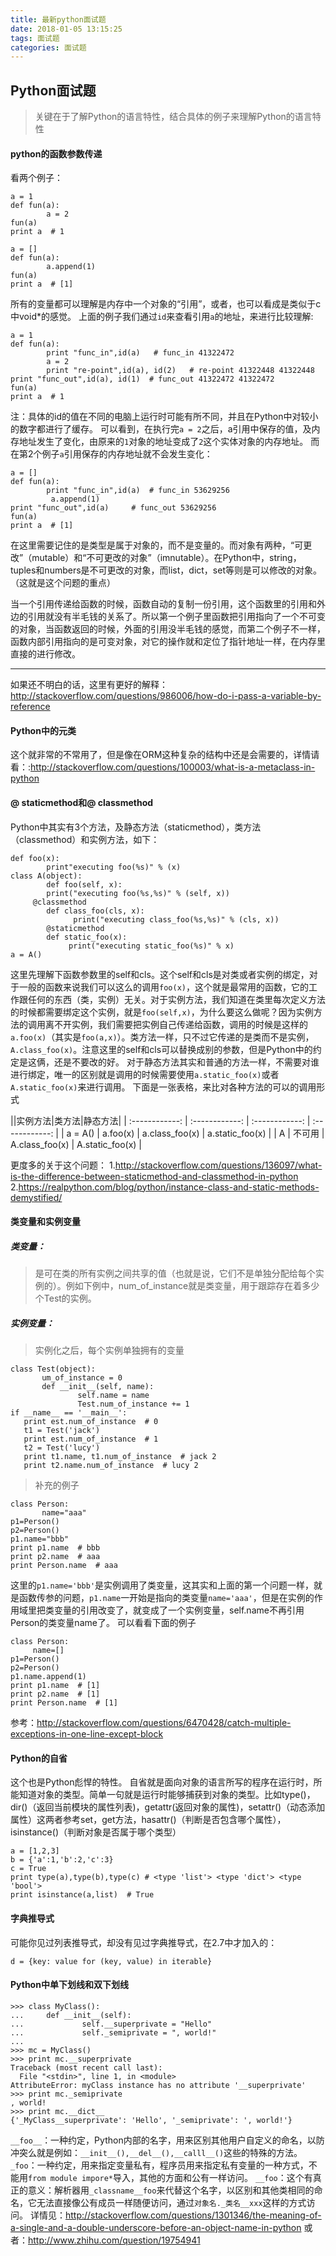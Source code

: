 ```yaml
---
title: 最新python面试题
date: 2018-01-05 13:15:25
tags: 面试题
categories: 面试题
---
```



## Python面试题
> 关键在于了解Python的语言特性，结合具体的例子来理解Python的语言特性

#### python的函数参数传递
看两个例子：

```
a = 1
def fun(a):
		a = 2
fun(a)
print a  # 1
```
```
a = []
def fun(a):
    	a.append(1)
fun(a)
print a  # [1]
```

所有的变量都可以理解是内存中一个对象的“引用”，或者，也可以看成是类似于c中void*的感觉。
上面的例子我们通过``id``来查看引用``a``的地址，来进行比较理解:
```
a = 1
def fun(a):
		print "func_in",id(a)   # func_in 41322472
    	a = 2
    	print "re-point",id(a), id(2)   # re-point 41322448 41322448
print "func_out",id(a), id(1)  # func_out 41322472 41322472
fun(a)
print a  # 1
```

注：具体的id的值在不同的电脑上运行时可能有所不同，并且在Python中对较小的数字都进行了缓存。
可以看到，在执行完``a = 2``之后，a引用中保存的值，及内存地址发生了变化，由原来的``1``对象的地址变成了``2``这个实体对象的内存地址。
而在第2个例子``a``引用保存的内存地址就不会发生变化：
```
a = []
def fun(a):
		print "func_in",id(a)  # func_in 53629256
		 a.append(1)
print "func_out",id(a)     # func_out 53629256
fun(a)
print a  # [1]
```

在这里需要记住的是类型是属于对象的，而不是变量的。而对象有两种，“可更改”（mutable）和“不可更改的对象”（imnutable）。在Python中，string，tuples和numbers是不可更改的对象，而list，dict，set等则是可以修改的对象。（这就是这个问题的重点）

当一个引用传递给函数的时候，函数自动的复制一份引用，这个函数里的引用和外边的引用就没有半毛钱的关系了。所以第一个例子里函数把引用指向了一个不可变的对象，当函数返回的时候，外面的引用没半毛钱的感觉，而第二个例子不一样，函数内部引用指向的是可变对象，对它的操作就和定位了指针地址一样，在内存里直接的进行修改。

---
如果还不明白的话，这里有更好的解释： http://stackoverflow.com/questions/986006/how-do-i-pass-a-variable-by-reference
#### Python中的元类
这个就非常的不常用了，但是像在ORM这种复杂的结构中还是会需要的，详情请看：:http://stackoverflow.com/questions/100003/what-is-a-metaclass-in-python
#### @ staticmethod和@ classmethod
Python中其实有3个方法，及静态方法（staticmethod），类方法（classmethod）和实例方法，如下：
```
def foo(x):
		print"executing foo(%s)" % (x)
class A(object):
    	def foo(self, x):
        print("executing foo(%s,%s)" % (self, x))
   	 @classmethod
    	def class_foo(cls, x):
      		  print("executing class_foo(%s,%s)" % (cls, x))
    	@staticmethod
    	def static_foo(x):
       		 print("executing static_foo(%s)" % x)
a = A()
```

这里先理解下函数参数里的self和cls。这个self和cls是对类或者实例的绑定，对于一般的函数来说我们可以这么的调用``foo(x)``，这个就是最常用的函数，它的工作跟任何的东西（类，实例）无关。对于实例方法，我们知道在类里每次定义方法的时候都需要绑定这个实例，就是``foo(self,x)``，为什么要这么做呢？因为实例方法的调用离不开实例，我们需要把实例自己传递给函数，调用的时候是这样的``a.foo(x)``（其实是``foo(a,x)``）。类方法一样，只不过它传递的是类而不是实例，``A.class_foo(x)``。注意这里的self和cls可以替换成别的参数，但是Python中的约定是这俩，还是不要改的好。
对于静态方法其实和普通的方法一样，不需要对谁进行绑定，唯一的区别就是调用的时候需要使用``a.static_foo(x)``或者``A.static_foo(x)``来进行调用。
下面是一张表格，来比对各种方法的可以的调用形式

|\|实例方法|类方法|静态方法|
| :------------: | :------------: | :------------: | :------------: |
| a = A()         | a.foo(x)        | a.class_foo(x)  | a.static_foo(x)  |
| A | 不可用    | A.class_foo(x)  | A.static_foo(x)  |

更度多的关于这个问题：
1.http://stackoverflow.com/questions/136097/what-is-the-difference-between-staticmethod-and-classmethod-in-python
2.https://realpython.com/blog/python/instance-class-and-static-methods-demystified/
#### 类变量和实例变量
##### 类变量：
 >是可在类的所有实例之间共享的值（也就是说，它们不是单独分配给每个实例的）。例如下例中，num_of_instance就是类变量，用于跟踪存在着多少个Test的实例。

##### 实例变量：
 >实例化之后，每个实例单独拥有的变量
 
 ```
 class Test(object):
 		um_of_instance = 0
    	def __init__(self, name):
        		self.name = name
        		Test.num_of_instance += 1
if __name__ == '__main__':
    print est.num_of_instance  # 0
    t1 = Test('jack')
    print est.num_of_instance  # 1
    t2 = Test('lucy')
    print t1.name, t1.num_of_instance  # jack 2
    print t2.name.num_of_instance  # lucy 2
 ```
   >补充的例子
   
 ```
 class Person:
    	name="aaa"
p1=Person()
p2=Person()
p1.name="bbb"
print p1.name  # bbb
print p2.name  # aaa
print Person.name  # aaa
```
这里的``p1.name='bbb'``是实例调用了类变量，这其实和上面的第一个问题一样，就是函数传参的问题，``p1.name``一开始是指向的类变量``name='aaa'``，但是在实例的作用域里把类变量的引用改变了，就变成了一个实例变量，self.name不再引用Person的类变量name了。
可以看看下面的例子
```
class Person:
   	 name=[]
p1=Person()
p2=Person()
p1.name.append(1)
print p1.name  # [1]
print p2.name  # [1]
print Person.name  # [1]
```
参考：http://stackoverflow.com/questions/6470428/catch-multiple-exceptions-in-one-line-except-block
#### Python的自省
这个也是Python彪悍的特性。
自省就是面向对象的语言所写的程序在运行时，所能知道对象的类型。简单一句就是运行时能够捕获到对象的类型。比如type()，dir()（返回当前模块的属性列表)，getattr(返回对象的属性)，setattr()（动态添加属性）这两者参考set，get方法，hasattr()（判断是否包含哪个属性），isinstance()（判断对象是否属于哪个类型）
```
a = [1,2,3]
b = {'a':1,'b':2,'c':3}
c = True
print type(a),type(b),type(c) # <type 'list'> <type 'dict'> <type 'bool'>
print isinstance(a,list)  # True
```
#### 字典推导式
可能你见过列表推导式，却没有见过字典推导式，在2.7中才加入的：
```
d = {key: value for (key, value) in iterable}
```
#### Python中单下划线和双下划线
```
>>> class MyClass():
...     def __init__(self):
...             self.__superprivate = "Hello"
...             self._semiprivate = ", world!"
...
>>> mc = MyClass()
>>> print mc.__superprivate
Traceback (most recent call last):
  File "<stdin>", line 1, in <module>
AttributeError: myClass instance has no attribute '__superprivate'
>>> print mc._semiprivate
, world!
>>> print mc.__dict__
{'_MyClass__superprivate': 'Hello', '_semiprivate': ', world!'}
```
``__foo__``：一种约定，Python内部的名字，用来区别其他用户自定义的命名，以防冲突么就是例如：``__init__(),__del__(),__calll__()``这些的特殊的方法。
``_foo``：一种约定，用来指定变量私有，程序员用来指定私有变量的一种方式，不能用``from module impore*``导入，其他的方面和公有一样访问。
``__foo``：这个有真正的意义：解析器用``_classname__foo``来代替这个名字，以区别和其他类相同的命名，它无法直接像公有成员一样随便访问，通过``对象名._类名__xxx``这样的方式访问。
详情见：http://stackoverflow.com/questions/1301346/the-meaning-of-a-single-and-a-double-underscore-before-an-object-name-in-python
或者：http://www.zhihu.com/question/19754941
